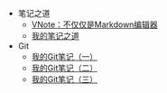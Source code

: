 - 笔记之道
	- [VNote：不仅仅是Markdown编辑器](/Tools/VNote：不仅仅是Markdown编辑器.md)
	- [我的笔记之道](/Tools/我的笔记之道.md)
- Git
	- [我的Git笔记（一）](/Tools/我的Git笔记（一）.md)
	- [我的Git笔记（二）](/Tools/我的Git笔记（二）.md)
	- [我的Git笔记（三）](/Tools/我的Git笔记（三）.md)